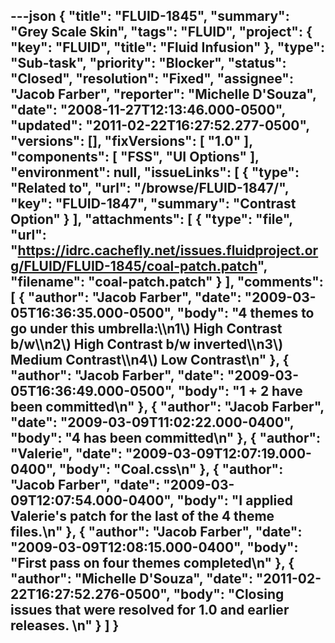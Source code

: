 ---json
{
  "title": "FLUID-1845",
  "summary": "Grey Scale Skin",
  "tags": "FLUID",
  "project": {
    "key": "FLUID",
    "title": "Fluid Infusion"
  },
  "type": "Sub-task",
  "priority": "Blocker",
  "status": "Closed",
  "resolution": "Fixed",
  "assignee": "Jacob Farber",
  "reporter": "Michelle D'Souza",
  "date": "2008-11-27T12:13:46.000-0500",
  "updated": "2011-02-22T16:27:52.277-0500",
  "versions": [],
  "fixVersions": [
    "1.0"
  ],
  "components": [
    "FSS",
    "UI Options"
  ],
  "environment": null,
  "issueLinks": [
    {
      "type": "Related to",
      "url": "/browse/FLUID-1847/",
      "key": "FLUID-1847",
      "summary": "Contrast Option"
    }
  ],
  "attachments": [
    {
      "type": "file",
      "url": "https://idrc.cachefly.net/issues.fluidproject.org/FLUID/FLUID-1845/coal-patch.patch",
      "filename": "coal-patch.patch"
    }
  ],
  "comments": [
    {
      "author": "Jacob Farber",
      "date": "2009-03-05T16:36:35.000-0500",
      "body": "4 themes to go under this umbrella:\\\n1\\) High Contrast b/w\\\n2\\) High Contrast b/w inverted\\\n3\\) Medium Contrast\\\n4\\) Low Contrast\n"
    },
    {
      "author": "Jacob Farber",
      "date": "2009-03-05T16:36:49.000-0500",
      "body": "1 + 2 have been committed\n"
    },
    {
      "author": "Jacob Farber",
      "date": "2009-03-09T11:02:22.000-0400",
      "body": "4 has been committed\n"
    },
    {
      "author": "Valerie",
      "date": "2009-03-09T12:07:19.000-0400",
      "body": "Coal.css\n"
    },
    {
      "author": "Jacob Farber",
      "date": "2009-03-09T12:07:54.000-0400",
      "body": "I applied Valerie's patch for the last of the 4 theme files.\n"
    },
    {
      "author": "Jacob Farber",
      "date": "2009-03-09T12:08:15.000-0400",
      "body": "First pass on four themes completed\n"
    },
    {
      "author": "Michelle D'Souza",
      "date": "2011-02-22T16:27:52.276-0500",
      "body": "Closing issues that were resolved for 1.0 and earlier releases.&#x20;\n"
    }
  ]
}
---

        